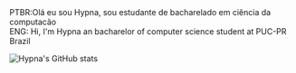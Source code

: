 <div>PTBR:Olá eu sou Hypna, sou estudante de bacharelado em ciência da computacão</div>
ENG: Hi, I'm Hypna an bacharelor of computer science student at PUC-PR Brazil



![Hypna's GitHub stats](https://github-readme-stats.vercel.app/api?username=ImHypna&show_icons=true&theme=dracula)

